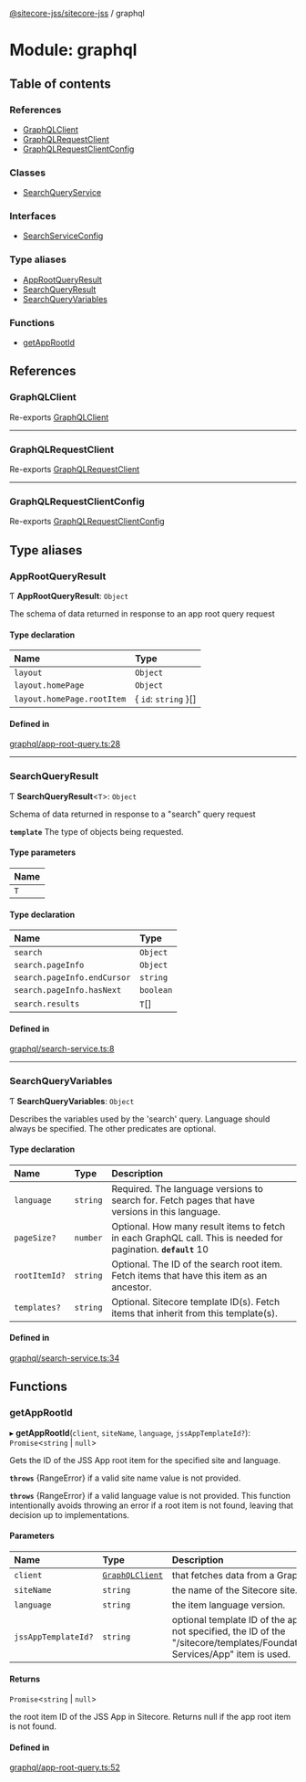 [@sitecore-jss/sitecore-jss](../README.md) / graphql

# Module: graphql

## Table of contents

### References

- [GraphQLClient](graphql.md#graphqlclient)
- [GraphQLRequestClient](graphql.md#graphqlrequestclient)
- [GraphQLRequestClientConfig](graphql.md#graphqlrequestclientconfig)

### Classes

- [SearchQueryService](../classes/graphql.SearchQueryService.md)

### Interfaces

- [SearchServiceConfig](../interfaces/graphql.SearchServiceConfig.md)

### Type aliases

- [AppRootQueryResult](graphql.md#approotqueryresult)
- [SearchQueryResult](graphql.md#searchqueryresult)
- [SearchQueryVariables](graphql.md#searchqueryvariables)

### Functions

- [getAppRootId](graphql.md#getapprootid)

## References

### GraphQLClient

Re-exports [GraphQLClient](../interfaces/index.GraphQLClient.md)

___

### GraphQLRequestClient

Re-exports [GraphQLRequestClient](../classes/index.GraphQLRequestClient.md)

___

### GraphQLRequestClientConfig

Re-exports [GraphQLRequestClientConfig](index.md#graphqlrequestclientconfig)

## Type aliases

### AppRootQueryResult

Ƭ **AppRootQueryResult**: `Object`

The schema of data returned in response to an app root query request

#### Type declaration

| Name | Type |
| :------ | :------ |
| `layout` | `Object` |
| `layout.homePage` | `Object` |
| `layout.homePage.rootItem` | { `id`: `string`  }[] |

#### Defined in

[graphql/app-root-query.ts:28](https://github.com/Sitecore/jss/blob/3d7cb1a8/packages/sitecore-jss/src/graphql/app-root-query.ts#L28)

___

### SearchQueryResult

Ƭ **SearchQueryResult**<`T`\>: `Object`

Schema of data returned in response to a "search" query request

**`template`** The type of objects being requested.

#### Type parameters

| Name |
| :------ |
| `T` |

#### Type declaration

| Name | Type |
| :------ | :------ |
| `search` | `Object` |
| `search.pageInfo` | `Object` |
| `search.pageInfo.endCursor` | `string` |
| `search.pageInfo.hasNext` | `boolean` |
| `search.results` | `T`[] |

#### Defined in

[graphql/search-service.ts:8](https://github.com/Sitecore/jss/blob/3d7cb1a8/packages/sitecore-jss/src/graphql/search-service.ts#L8)

___

### SearchQueryVariables

Ƭ **SearchQueryVariables**: `Object`

Describes the variables used by the 'search' query. Language should always be specified.
The other predicates are optional.

#### Type declaration

| Name | Type | Description |
| :------ | :------ | :------ |
| `language` | `string` | Required. The language versions to search for. Fetch pages that have versions in this language. |
| `pageSize?` | `number` | Optional. How many result items to fetch in each GraphQL call. This is needed for pagination.  **`default`** 10 |
| `rootItemId?` | `string` | Optional. The ID of the search root item. Fetch items that have this item as an ancestor. |
| `templates?` | `string` | Optional. Sitecore template ID(s). Fetch items that inherit from this template(s). |

#### Defined in

[graphql/search-service.ts:34](https://github.com/Sitecore/jss/blob/3d7cb1a8/packages/sitecore-jss/src/graphql/search-service.ts#L34)

## Functions

### getAppRootId

▸ **getAppRootId**(`client`, `siteName`, `language`, `jssAppTemplateId?`): `Promise`<`string` \| ``null``\>

Gets the ID of the JSS App root item for the specified site and language.

**`throws`** {RangeError} if a valid site name value is not provided.

**`throws`** {RangeError} if a valid language value is not provided.
This function intentionally avoids throwing an error if a root item is not found,
leaving that decision up to implementations.

#### Parameters

| Name | Type | Description |
| :------ | :------ | :------ |
| `client` | [`GraphQLClient`](../interfaces/index.GraphQLClient.md) | that fetches data from a GraphQL endpoint. |
| `siteName` | `string` | the name of the Sitecore site. |
| `language` | `string` | the item language version. |
| `jssAppTemplateId?` | `string` | optional template ID of the app root item. If not specified, the ID of the "/sitecore/templates/Foundation/JavaScript Services/App" item is used. |

#### Returns

`Promise`<`string` \| ``null``\>

the root item ID of the JSS App in Sitecore. Returns null if the app root item is not found.

#### Defined in

[graphql/app-root-query.ts:52](https://github.com/Sitecore/jss/blob/3d7cb1a8/packages/sitecore-jss/src/graphql/app-root-query.ts#L52)
